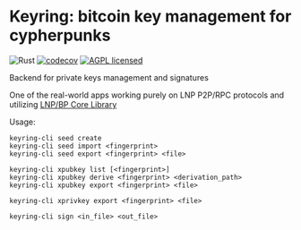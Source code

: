 # Keyring: bitcoin key management for cypherpunks

![Rust](https://github.com/pandoracore/keyring/workflows/Test/badge.svg)
[![codecov](https://codecov.io/gh/pandoracore/keyring/branch/master/graph/badge.svg)](https://codecov.io/gh/pandoracore/keyring)
[![AGPL licensed](https://img.shields.io/badge/license-AGPL-green.svg)](./LICENSE)

Backend for private keys management and signatures

One of the real-world apps working purely on LNP P2P/RPC protocols and 
utilizing [LNP/BP Core Library](https://github.com/LNP-BP/rust-lnpbp)

Usage:

    keyring-cli seed create
    keyring-cli seed import <fingerprint>
    keyring-cli seed export <fingerprint> <file>

    keyring-cli xpubkey list [<fingerprint>]
    keyring-cli xpubkey derive <fingerprint> <derivation_path>
    keyring-cli xpubkey export <fingerprint> <file>

    keyring-cli xprivkey export <fingerprint> <file>
    
    keyring-cli sign <in_file> <out_file>
